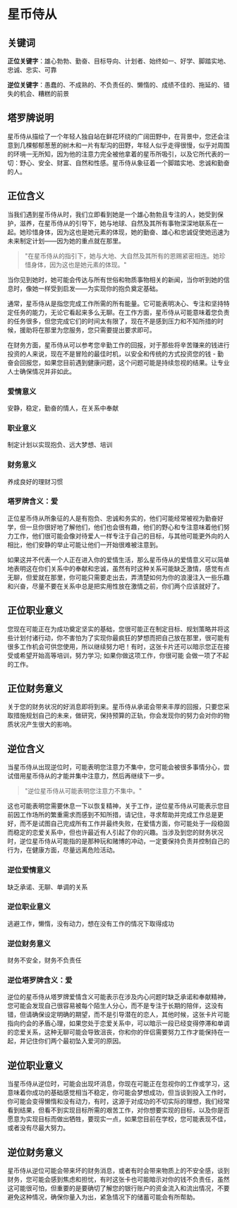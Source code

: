 # 星币侍从

## 关键词

**正位关键字**：雄心勃勃、勤奋、目标导向、计划者、始终如一、好学、脚踏实地、忠诚、忠实、可靠

**逆位关键字**：愚蠢的、不成熟的、不负责任的、懒惰的、成绩不佳的、拖延的、错失的机会、糟糕的前景

## 塔罗牌说明

星币侍从描绘了一个年轻人独自站在鲜花环绕的广阔田野中，在背景中，您还会注意到几棵郁郁葱葱的树木和一片有犁沟的田野，年轻人似乎走得很慢，似乎对周围的环境一无所知，因为他的注意力完全被他拿着的星币所吸引，以及它所代表的一切：野心、安全、财富、自然和性感。星币侍从象征着一个脚踏实地、忠诚和勤奋的人。

## 正位含义

当我们遇到星币侍从时，我们立即看到她是一个雄心勃勃且专注的人，她受到保护，滋养，在星币侍从的引导下，她与地球、自然及其所有事物深深地联系在一起。她珍惜身体，因为这也是她元素的体现，她的勤奋、雄心和忠诚促使她迅速为未来制定计划——因为她的重点就在那里。

> "在星币侍从的指引下，她与大地、大自然及其所有的恩赐紧密相连。她珍惜身体，因为这也是她元素的体现。"

当你见到她时，她可能会传达与所有世俗和物质事物相关的新闻，当你听到她的信息时，像她一样受到启发——为实现你的抱负奠定基础。

通常，星币侍从是指您完成工作所需的所有能量。它可能表明决心、专注和坚持特定任务的能力，无论它看起来多么无聊。在工作方面，星币侍从可能意味着您负责的任务很多，但您完成它们的时间太有限了，现在不是感到压力和不知所措的时候，援助将在那里为您服务，您只需要提出要求即可。

在财务方面，星币侍从可以参考您辛勤工作的回报，对于那些将辛苦赚来的钱进行投资的人来说，现在不是冒险的最佳时机，以安全和传统的方式投资您的钱 - 勤奋会回报您，如果您目前遇到健康问题，这个问题可能是持续忽视的结果。让专业人士确保情况并非如此。

### 爱情意义

安静，稳定，勤奋的情人，在关系中奉献

### 职业意义

制定计划以实现抱负、远大梦想、培训

### 财务意义

养成良好的理财习惯

### 塔罗牌含义：爱

正位星币侍从所象征的人是有抱负、忠诚和务实的，他们可能经常被视为勤奋好学，但一旦你很好地了解他们，他们也会很有趣，他们的野心和专注意味着他们努力工作，他们很可能会像对待爱人一样专注于自己的目标，与其他可能更外向的人相比，他们安静的举止可能让他们一开始很难被注意到。

如果这并不代表一个人正在进入你的爱情生活，那么星币侍从的爱情意义可以简单地表明这在你们关系中的奉献和忠诚，虽然有时这种关系可能缺乏激情，感觉有点无聊，但爱就在那里，你可能只需要走出去，弄清楚如何为你的浪漫注入一些乐趣和兴奋，尽量不要在关系中总是把实用性放在激情之前，你们两个应该就好了。

## 正位职业意义

您现在可能正在为成功奠定坚实的基础，您很可能正在制定目标、规划策略并将这些计划付诸行动，你不害怕为了实现你最疯狂的梦想而把自己放在那里，很可能有很多工作机会可供您使用，所以继续努力吧！有时，这张卡片还可以暗示您正在接受或希望开始高等培训，努力学习; 如果你做这项工作，你很可能 会做一项了不起的工作。

## 正位财务意义

关于您的财务状况的好消息即将到来。星币侍从承诺会带来丰厚的回报，只要您采取措施规划自己的未来，做研究，保持预算的正轨，你会发现你的努力会对你的物质状况产生很大的影响。

## 逆位含义

当星币侍从出现逆位时，可能表明您注意力不集中，您可能会被很多事情分心，尝试借用星币侍从的才能并集中注意力，然后再继续下一步。

> "逆位星币侍从可能表明您注意力不集中。"

这也可能表明您需要休息一下以恢复精神，关于工作，逆位星币侍从可能表示您目前因工作场所的繁重需求而感到不知所措，请记住，寻求帮助并完成工作总是更好，而不是试图自己完成所有工作并最终失败，在爱情方面，你可能处于一段稳固而稳定的恋爱关系中，但也许最近有人引起了你的兴趣。当涉及到您的财务状况时，逆位星币侍从可能指的是那种玩和赌博的冲动，一定要保持负责并控制自己的行为，在健康方面，尽量远离危险活动。

### 逆位爱情意义

缺乏承诺、无聊、单调的关系

### 逆位职业意义

逃避工作，懒惰，没有动力，想在没有工作的情况下取得成功

### 逆位财务意义

财务不安全，财务不负责任

### 逆位塔罗牌含义：爱

逆位的星币侍从塔罗牌爱情含义可能表示在涉及内心问题时缺乏承诺和奉献精神，您可能会发现自己很容易被每个陌生人分心，而不是专注于长期的陪伴，这没有错，但请确保设定明确的期望，而不是引导潜在的恋人，其他时候，这张卡片可能指向约会的矛盾心理，如果您处于恋爱关系中，可以暗示一段已经变得停滞和单调的恋爱关系，这种无聊可能会导致沮丧，你和你的伴侣需要努力工作才能保持在一起，并记住你们两个最初坠入爱河的原因。

## 逆位职业意义

当星币侍从逆位时，可能会出现坏消息，你现在可能正在忽视你的工作或学习，这意味着你成功的基础感觉相当不稳定，你可能会梦想成功，但当谈到投入工作时，你可能会变得懒惰和没有动力，有时，这源于对成功的不切实际的理想，我们经常看到结果，但看不到实现目标所需的艰苦工作，对你想要实现的目标，以及你是否愿意为实现目标而做出牺牲，要现实一点，如果您目前在学校，您可能表现不佳，或者没有尽最大努力。

## 逆位财务意义

星币侍从逆位可能会带来坏的财务消息，或者有时会带来物质上的不安全感，谈到财务，您可能会感到焦虑和担忧，有时这张卡也可能暗示对你的钱不负责任，虽然这可能很可怕，但重要的是要确切了解您的银行账户的资金流入和流出情况，不要避免这种情况，确保你量入为出，紧急情况下的储蓄可能会有所帮助。